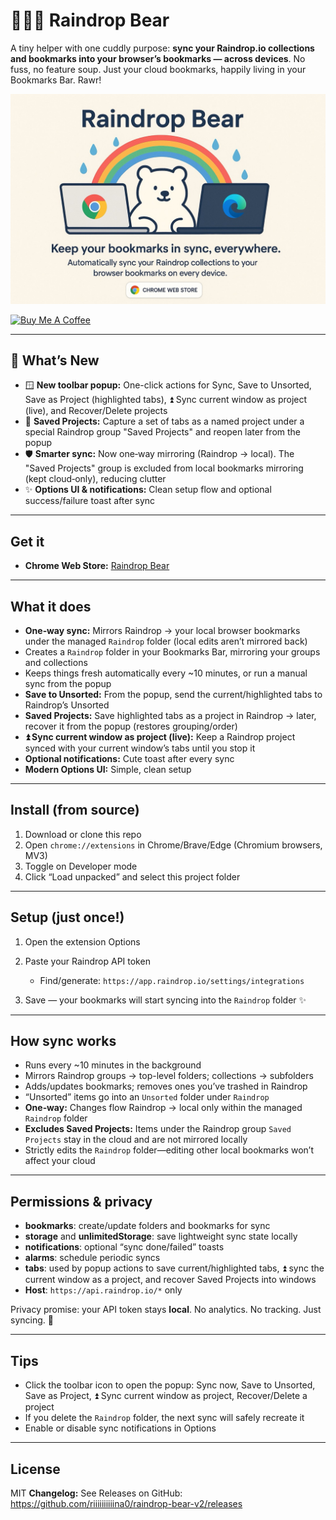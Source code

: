 # 🐻‍❄️💧 Raindrop Bear

A tiny helper with one cuddly purpose: **sync your Raindrop.io collections and bookmarks into your browser’s bookmarks — across devices**. No fuss, no feature soup. Just your cloud bookmarks, happily living in your Bookmarks Bar. Rawr!

![Poster](./docs/poster.jpeg)

<a href="https://buymeacoffee.com/riiiiiiiiiina" target="_blank"><img src="https://cdn.buymeacoffee.com/buttons/v2/default-blue.png" alt="Buy Me A Coffee" style="height: 60px !important;width: 217px !important;" ></a>

---

## 🚀 What’s New

- 🪟 **New toolbar popup:** One-click actions for Sync, Save to Unsorted, Save as Project (highlighted tabs), ⏫ Sync current window as project (live), and Recover/Delete projects
- 💾 **Saved Projects:** Capture a set of tabs as a named project under a special Raindrop group "Saved Projects" and reopen later from the popup
- 🛡️ **Smarter sync:** Now one‑way mirroring (Raindrop → local). The "Saved Projects" group is excluded from local bookmarks mirroring (kept cloud‑only), reducing clutter
- ✨ **Options UI & notifications:** Clean setup flow and optional success/failure toast after sync

---

## Get it

- **Chrome Web Store:** [Raindrop Bear](https://chromewebstore.google.com/detail/raindrop-bear/gkcgbmlbjcdmnifhcmfgkafekaohjcof)

---

## What it does

- **One‑way sync:** Mirrors Raindrop → your local browser bookmarks under the managed `Raindrop` folder (local edits aren’t mirrored back)
- Creates a `Raindrop` folder in your Bookmarks Bar, mirroring your groups and collections
- Keeps things fresh automatically every \~10 minutes, or run a manual sync from the popup
- **Save to Unsorted:** From the popup, send the current/highlighted tabs to Raindrop’s Unsorted
- **Saved Projects:** Save highlighted tabs as a project in Raindrop → later, recover it from the popup (restores grouping/order)
- **⏫ Sync current window as project (live):** Keep a Raindrop project synced with your current window’s tabs until you stop it
- **Optional notifications:** Cute toast after every sync
- **Modern Options UI:** Simple, clean setup

---

## Install (from source)

1. Download or clone this repo
2. Open `chrome://extensions` in Chrome/Brave/Edge (Chromium browsers, MV3)
3. Toggle on Developer mode
4. Click “Load unpacked” and select this project folder

---

## Setup (just once!)

1. Open the extension Options
2. Paste your Raindrop API token

   - Find/generate: `https://app.raindrop.io/settings/integrations`

3. Save — your bookmarks will start syncing into the `Raindrop` folder ✨

---

## How sync works

- Runs every \~10 minutes in the background
- Mirrors Raindrop groups → top-level folders; collections → subfolders
- Adds/updates bookmarks; removes ones you’ve trashed in Raindrop
- “Unsorted” items go into an `Unsorted` folder under `Raindrop`
- **One‑way:** Changes flow Raindrop → local only within the managed `Raindrop` folder
- **Excludes Saved Projects:** Items under the Raindrop group `Saved Projects` stay in the cloud and are not mirrored locally
- Strictly edits the `Raindrop` folder—editing other local bookmarks won’t affect your cloud

---

## Permissions & privacy

- **bookmarks**: create/update folders and bookmarks for sync
- **storage** and **unlimitedStorage**: save lightweight sync state locally
- **notifications**: optional “sync done/failed” toasts
- **alarms**: schedule periodic syncs
- **tabs**: used by popup actions to save current/highlighted tabs, ⏫ sync the current window as a project, and recover Saved Projects into windows
- **Host**: `https://api.raindrop.io/*` only

Privacy promise: your API token stays **local**. No analytics. No tracking. Just syncing. 💙

---

## Tips

- Click the toolbar icon to open the popup: Sync now, Save to Unsorted, Save as Project, ⏫ Sync current window as project, Recover/Delete a project
- If you delete the `Raindrop` folder, the next sync will safely recreate it
- Enable or disable sync notifications in Options

---

## License

MIT
**Changelog:**
See Releases on GitHub: https://github.com/riiiiiiiiiina0/raindrop-bear-v2/releases
